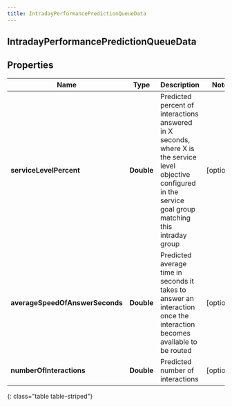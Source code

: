 ```yaml
---
title: IntradayPerformancePredictionQueueData
---
```

## IntradayPerformancePredictionQueueData


## Properties

| Name | Type | Description | Notes |
| ------------ | ------------- | ------------- | ------------- |
| **serviceLevelPercent** | **Double** | Predicted percent of interactions answered in X seconds, where X is the service level objective configured in the service goal group matching this intraday group |  [optional] |
| **averageSpeedOfAnswerSeconds** | **Double** | Predicted average time in seconds it takes to answer an interaction once the interaction becomes available to be routed |  [optional] |
| **numberOfInteractions** | **Double** | Predicted number of interactions |  [optional] |
{: class="table table-striped"}



